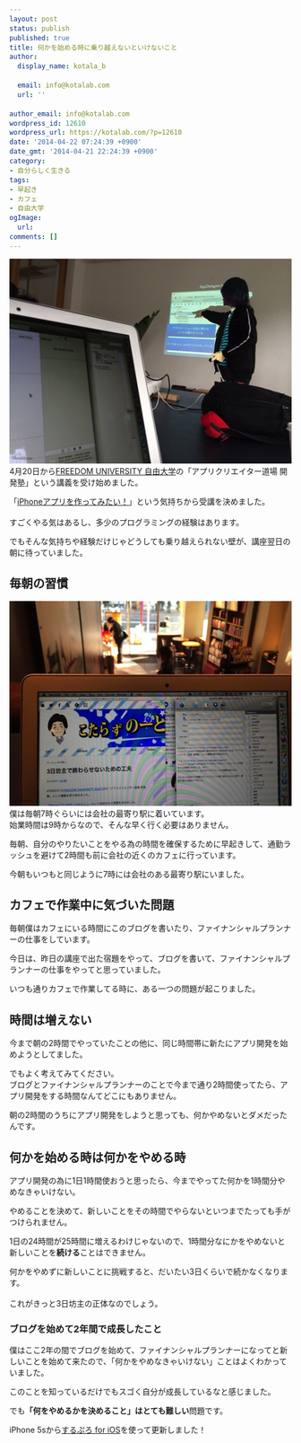```yaml
---
layout: post
status: publish
published: true
title: 何かを始める時に乗り越えないといけないこと
author:
  display_name: kotala_b

  email: info@kotalab.com
  url: ''

author_email: info@kotalab.com
wordpress_id: 12610
wordpress_url: https://kotalab.com/?p=12610
date: '2014-04-22 07:24:39 +0900'
date_gmt: '2014-04-21 22:24:39 +0900'
category:
- 自分らしく生きる
tags:
- 早起き
- カフェ
- 自由大学
ogImage:
  url:
comments: []
---
```

<p><img src="/wp-content/uploads/start-something-new_140422_01.jpg" alt="Start something new 140422 01" title="start-something-new_140422_01.jpg" border="0" width="548" height="365" /><br />
4月20日から<a href="http://freedom-univ.com/" target="_blank">FREEDOM UNIVERSITY 自由大学</a>の「アプリクリエイター道場 開発塾」という講義を受け始めました。</p>
<p>「<a href="/app-creator" target="_blank">iPhoneアプリを作ってみたい！</a>」という気持ちから受講を決めました。<br><br />
すごくやる気はあるし、多少のプログラミングの経験はあります。</p>
<p>でもそんな気持ちや経験だけじゃどうしても乗り越えられない壁が、講座翌日の朝に待っていました。<br />
</p>
<!--more-->
<h2>毎朝の習慣</h2>
<p><img src="/wp-content/uploads/start-something-new_140422_02.jpg" alt="Start something new 140422 02" title="start-something-new_140422_02.jpg" border="0" width="548" height="365" />僕は毎朝7時ぐらいには会社の最寄り駅に着いています。<br />
始業時間は9時からなので、そんな早く行く必要はありません。</p>
<p>毎朝、自分のやりたいことをやる為の時間を確保するために早起きして、通勤ラッシュを避けて2時間も前に会社の近くのカフェに行っています。</p>
<p>今朝もいつもと同じように7時には会社のある最寄り駅にいました。</p>
<h2>カフェで作業中に気づいた問題</h2>
<p>毎朝僕はカフェにいる時間にこのブログを書いたり、ファイナンシャルプランナーの仕事をしています。</p>
<p>今日は、昨日の講座で出た宿題をやって、ブログを書いて、ファイナンシャルプランナーの仕事をやってと思っていました。</p>
<p>いつも通りカフェで作業してる時に、ある一つの問題が起こりました。</p>
<h2>時間は増えない</h2>
<p>今まで朝の2時間でやっていたことの他に、同じ時間帯に新たにアプリ開発を始めようとしてました。</p>
<p>でもよく考えてみてください。<br />
ブログとファイナンシャルプランナーのことで今まで通り2時間使ってたら、アプリ開発をする時間なんてどこにもありません。</p>
<p>朝の2時間のうちにアプリ開発をしようと思っても、何かやめないとダメだったんです。</p>
<h2>何かを始める時は何かをやめる時</h2>
<p>アプリ開発の為に1日1時間使おうと思ったら、今までやってた何かを1時間分やめなきゃいけない。</p>
<p>やめることを決めて、新しいことをその時間でやらないといつまでたっても手がつけられません。</p>
<p>1日の24時間が25時間に増えるわけじゃないので、1時間分なにかをやめないと新しいことを<strong>続ける</strong>ことはできません。</p>
<p>何かをやめずに新しいことに挑戦すると、だいたい3日くらいで続かなくなります。<br><br />
これがきっと3日坊主の正体なのでしょう。</p>
<h3>ブログを始めて2年間で成長したこと</h3>
<p>僕はここ2年の間でブログを始めて、ファイナンシャルプランナーになってと新しいことを始めて来たので、「何かをやめなきゃいけない」ことはよくわかっていました。</p>
<p>このことを知っているだけでもスゴく自分が成長しているなと感じました。</p>
<p>でも<strong>「何をやめるかを決めること」はとても難しい</strong>問題です。</p>
<p>iPhone 5sから<a href="https://itunes.apple.com/jp/app/surupuro-for-ios-buroguedita/id436676299?mt=8&uo=4&at=10l4yU" rel="nofollow" target="_blank">するぷろ for iOS</a>を使って更新しました！</p>
